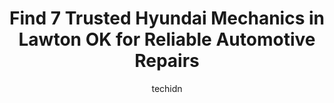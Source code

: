 ---
layout: ampstory
image: https://images.unsplash.com/photo-1628685083829-d31d88bb2757?ixlib=rb-4.0.3&ixid=MnwxMjA3fDB8MHxwaG90by1wYWdlfHx8fGVufDB8fHx8&auto=format&fit=crop&w=640&h=853&q=80
author: techidn
featured: false
description: Experience the excellence of automotive service by visiting the 7 best Hyundai Mechanic in Lawton OK, USA. With their expertise, attention to detail, and commitment to customer satisfaction,
title: Find 7 Trusted Hyundai Mechanics in Lawton OK for Reliable Automotive Repairs
cover:
   title: Find 7 Trusted Hyundai Mechanics in Lawton OK for Reliable Automotive Repairs
   subtitle: Rickpate
   background: https://images.unsplash.com/photo-1628685083829-d31d88bb2757?ixlib=rb-4.0.3&ixid=MnwxMjA3fDB8MHxwaG90by1wYWdlfHx8fGVufDB8fHx8&auto=format&fit=crop&w=640&h=853&q=80

pages: 
 - layout: thirds
   top: <h1>#1 Car Care Of Lawton</h1>
   bottom: "<p>Not from the area, no family, tools, knowledge of the area, etc. Many people referred me to car care as the best in Lawton. Took the vehicle in and it was diagnosed very </p>"
   background: https://www.knot35.com/toplist/wp-content/uploads/2023/06/best-hyundai-mechanic-1-in-lawton-ok-1685831356.jpeg
   backgroundblur: true
 - layout: thirds
   top: <h1>#2 Redds Automotive Repair</h1>
   bottom: "<p>2110 NW Ozmun Ave, Lawton, OK 73505, United States</p>"
   background: https://www.knot35.com/toplist/wp-content/uploads/2023/06/best-hyundai-mechanic-2-in-lawton-ok-1685831357.jpeg
   cta:
      link: https://www.knot35.com/toplist/find-7-trusted-hyundai-mechanics-in-lawton-ok-for-reliable-automotive-repairs/
      text: Find 7 Trusted Hyundai Mechanics in Lawton OK for Reliable Automotive Repairs
 - layout: thirds
   top: <h1>#3 Guys Body Shop</h1>
   bottom: "<p>902 SW 2nd St, Lawton, OK 73501, United States</p>"
   background: https://www.knot35.com/toplist/wp-content/uploads/2023/06/best-hyundai-mechanic-3-in-lawton-ok-1685831357.jpeg
   cta:
      link: https://www.knot35.com/toplist/find-7-trusted-hyundai-mechanics-in-lawton-ok-for-reliable-automotive-repairs/
      text: Find 7 Trusted Hyundai Mechanics in Lawton OK for Reliable Automotive Repairs
 - layout: thirds
   top: <h1>#4 BENNETT AUTO REPAIR</h1>
   bottom: "<p>6453 NW Cache Rd, Lawton, OK 73505, United States</p>"
   background: https://images.unsplash.com/photo-1614648718611-0635f29016cb?ixlib=rb-4.0.3&ixid=MnwxMjA3fDB8MHxwaG90by1wYWdlfHx8fGVufDB8fHx8&auto=format&fit=crop&w=640&h=853&q=80
   cta:
      link: https://www.knot35.com/toplist/find-7-trusted-hyundai-mechanics-in-lawton-ok-for-reliable-automotive-repairs/
      text: Find 7 Trusted Hyundai Mechanics in Lawton OK for Reliable Automotive Repairs
 - layout: thirds
   top: <h1>#5 Lynn McKenzie Automotive</h1>
   bottom: "<p>2201 SW B Ave, Lawton, OK 73501, United States</p>"
   background: https://images.unsplash.com/photo-1536745287225-21d689278fd1?ixlib=rb-4.0.3&ixid=MnwxMjA3fDB8MHxwaG90by1wYWdlfHx8fGVufDB8fHx8&auto=format&fit=crop&w=640&h=853&q=80
   cta:
      link: https://www.knot35.com/toplist/find-7-trusted-hyundai-mechanics-in-lawton-ok-for-reliable-automotive-repairs/
      text: Find 7 Trusted Hyundai Mechanics in Lawton OK for Reliable Automotive Repairs
 - layout: thirds
   top: <h1>#6 Pats Auto Repair LLC</h1>
   bottom: "<p>2116 NW Dearborn Ave, Lawton, OK 73507, United States</p>"
   background: https://images.unsplash.com/photo-1534312527009-56c7016453e6?ixlib=rb-4.0.3&ixid=MnwxMjA3fDB8MHxwaG90by1wYWdlfHx8fGVufDB8fHx8&auto=format&fit=crop&w=640&h=853&q=80
   cta:
      link: https://www.knot35.com/toplist/find-7-trusted-hyundai-mechanics-in-lawton-ok-for-reliable-automotive-repairs/
      text: Find 7 Trusted Hyundai Mechanics in Lawton OK for Reliable Automotive Repairs
 - layout: thirds
   top: <h1>#7 S & J Auto Service</h1>
   bottom: "<p>2812 NW Fort Sill Blvd, Lawton, OK 73507, United States</p>"
   background: https://images.unsplash.com/photo-1574169208507-84376144848b?ixlib=rb-4.0.3&ixid=MnwxMjA3fDB8MHxwaG90by1wYWdlfHx8fGVufDB8fHx8&auto=format&fit=crop&w=640&h=853&q=80
   cta:
      link: https://www.knot35.com/toplist/find-7-trusted-hyundai-mechanics-in-lawton-ok-for-reliable-automotive-repairs/
      text: Find 7 Trusted Hyundai Mechanics in Lawton OK for Reliable Automotive Repairs
 - layout: thirds
   middle: Continue reading...
   background: https://images.unsplash.com/photo-1609083590460-7b8cc0ca65f8?ixlib=rb-4.0.3&ixid=MnwxMjA3fDB8MHxwaG90by1wYWdlfHx8fGVufDB8fHx8&auto=format&fit=crop&w=640&h=853&q=80
   cta:
      link: https://www.knot35.com/toplist/find-7-trusted-hyundai-mechanics-in-lawton-ok-for-reliable-automotive-repairs/
      text: Find 7 Trusted Hyundai Mechanics in Lawton OK for Reliable Automotive Repairs
      
---